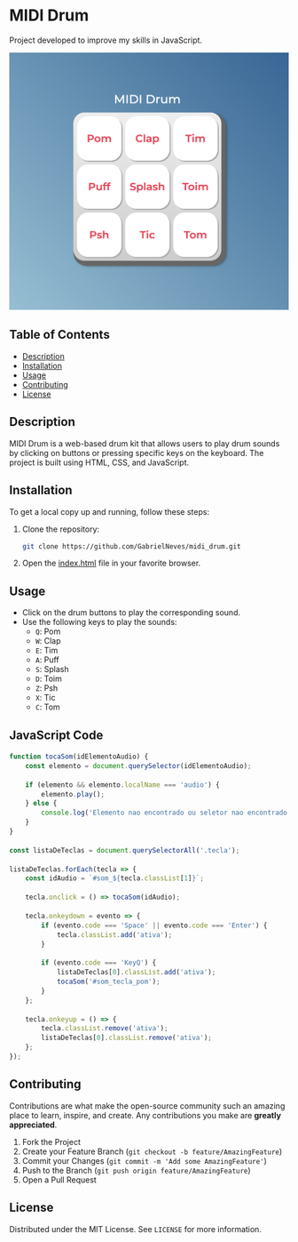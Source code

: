 # MIDI Drum

Project developed to improve my skills in JavaScript.

![MIDI Drum](https://github.com/GabrielNeves/midi_drum/blob/master/images/thumbnail.png)

## Table of Contents

- [Description](#description)
- [Installation](#installation)
- [Usage](#usage)
- [Contributing](#contributing)
- [License](#license)

## Description

MIDI Drum is a web-based drum kit that allows users to play drum sounds by clicking on buttons or pressing specific keys on the keyboard. The project is built using HTML, CSS, and JavaScript.

## Installation

To get a local copy up and running, follow these steps:

1. Clone the repository:
    ```sh
    git clone https://github.com/GabrielNeves/midi_drum.git
    ```

2. Open the [index.html](http://_vscodecontentref_/0) file in your favorite browser.

## Usage

- Click on the drum buttons to play the corresponding sound.
- Use the following keys to play the sounds:
  - `Q`: Pom
  - `W`: Clap
  - `E`: Tim
  - `A`: Puff
  - `S`: Splash
  - `D`: Toim
  - `Z`: Psh
  - `X`: Tic
  - `C`: Tom

## JavaScript Code

```javascript
function tocaSom(idElementoAudio) {
    const elemento = document.querySelector(idElementoAudio);

    if (elemento && elemento.localName === 'audio') {
        elemento.play();
    } else {
        console.log('Elemento nao encontrado ou seletor nao encontrado');
    }
}

const listaDeTeclas = document.querySelectorAll('.tecla');

listaDeTeclas.forEach(tecla => {
    const idAudio = `#som_${tecla.classList[1]}`;

    tecla.onclick = () => tocaSom(idAudio);

    tecla.onkeydown = evento => {
        if (evento.code === 'Space' || evento.code === 'Enter') {
            tecla.classList.add('ativa');
        }

        if (evento.code === 'KeyQ') {
            listaDeTeclas[0].classList.add('ativa');
            tocaSom('#som_tecla_pom');
        }
    };

    tecla.onkeyup = () => {
        tecla.classList.remove('ativa');
        listaDeTeclas[0].classList.remove('ativa');
    };
});
```

## Contributing

Contributions are what make the open-source community such an amazing place to learn, inspire, and create. Any contributions you make are **greatly appreciated**.

1. Fork the Project
2. Create your Feature Branch (`git checkout -b feature/AmazingFeature`)
3. Commit your Changes (`git commit -m 'Add some AmazingFeature'`)
4. Push to the Branch (`git push origin feature/AmazingFeature`)
5. Open a Pull Request

## License

Distributed under the MIT License. See `LICENSE` for more information.